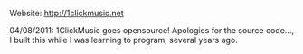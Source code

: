 Website: http://1clickmusic.net

04/08/2011: 1ClickMusic goes opensource! Apologies for the source code..., I built this while I was learning to program, several years ago.